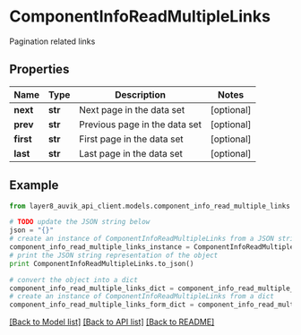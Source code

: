 # ComponentInfoReadMultipleLinks

Pagination related links

## Properties
Name | Type | Description | Notes
------------ | ------------- | ------------- | -------------
**next** | **str** | Next page in the data set | [optional] 
**prev** | **str** | Previous page in the data set | [optional] 
**first** | **str** | First page in the data set | [optional] 
**last** | **str** | Last page in the data set | [optional] 

## Example

```python
from layer8_auvik_api_client.models.component_info_read_multiple_links import ComponentInfoReadMultipleLinks

# TODO update the JSON string below
json = "{}"
# create an instance of ComponentInfoReadMultipleLinks from a JSON string
component_info_read_multiple_links_instance = ComponentInfoReadMultipleLinks.from_json(json)
# print the JSON string representation of the object
print ComponentInfoReadMultipleLinks.to_json()

# convert the object into a dict
component_info_read_multiple_links_dict = component_info_read_multiple_links_instance.to_dict()
# create an instance of ComponentInfoReadMultipleLinks from a dict
component_info_read_multiple_links_form_dict = component_info_read_multiple_links.from_dict(component_info_read_multiple_links_dict)
```
[[Back to Model list]](../README.md#documentation-for-models) [[Back to API list]](../README.md#documentation-for-api-endpoints) [[Back to README]](../README.md)


